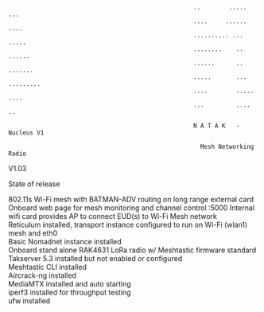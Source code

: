                                                         ..        .....        ...       
                                                        ....     ......       ....      
                                                        .......... ...       .....       
                                                        ........    ..      ......       
                                                        ......      ..     .......       
                                                        .....       ...  .........       
                                                        ....        .....     ....      
                                                        ...         ....        ..   

                                                        N A T A K   -   Nucleus V1        
                                          
                                                          Mesh Networking Radio          


V1.03 <br>

State of release<br>

802.11s Wi-Fi mesh with BATMAN-ADV routing on long range external card<br>
Onboard web page for mesh monitoring and channel control <node IP>:5000
Internal wifi card provides AP to connect EUD(s) to Wi-Fi Mesh network<br>
Reticulum installed, transport instance configured to run on Wi-Fi (wlan1) mesh and eth0<br>
Basic Nomadnet instance installed<br>
Onboard stand alone RAK4631 LoRa radio w/ Meshtastic firmware standard<br>
Takserver 5.3 installed but not enabled or configured<br>
Meshtastic CLI installed<br>
Aircrack-ng installed<br>
MediaMTX installed and auto starting<br>
iperf3 installed for throughput testing<br>
ufw installed <br>
